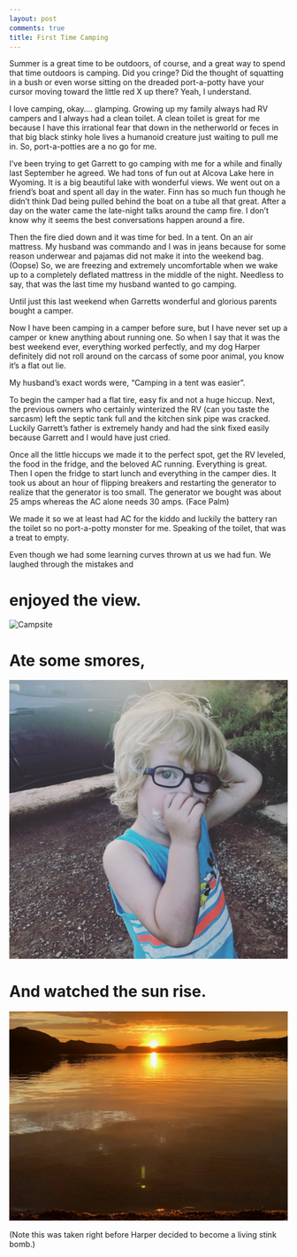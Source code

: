 ```yaml
---
layout: post
comments: true
title: First Time Camping
---
```


<p>Summer is a great time to be outdoors, of course, and a great way to spend that time outdoors is camping. Did you cringe? Did the thought of squatting in a bush or even worse sitting on the dreaded port-a-potty have your cursor moving toward the little red X up there? Yeah, I understand.</p>

<p>I love camping, okay…. glamping. Growing up my family always had RV campers and I always had a clean toilet. A clean toilet is great for me because I have this irrational fear that down in the netherworld or feces in that big black stinky hole lives a humanoid creature just waiting to pull me in. So, port-a-potties are a no go for me.</p> 

<p>I’ve been trying to get Garrett to go camping with me for a while and finally last September he agreed. We had tons of fun out at Alcova Lake here in Wyoming. It is a big beautiful lake with wonderful views. We went out on a friend’s boat and spent all day in the water. Finn has so much fun though he didn’t think Dad being pulled behind the boat on a tube all that great. After a day on the water came the late-night talks around the camp fire. I don’t know why it seems the best conversations happen around a fire.</p>

<p>Then the fire died down and it was time for bed. In a tent. On an air mattress. My husband was commando and I was in jeans because for some reason underwear and pajamas did not make it into the weekend bag. (Oopse) So, we are freezing and extremely uncomfortable when we wake up to a completely deflated mattress in the middle of the night. Needless to say, that was the last time my husband wanted to go camping.</p> 

<p>Until just this last weekend when Garretts wonderful and glorious parents bought a camper.</p>
	
<p>Now I have been camping in a camper before sure, but I have never set up a camper or knew anything about running one. So when I say that it was the best weekend ever, everything worked perfectly, and my dog Harper definitely did not roll around on the carcass of some poor animal, you know it’s a flat out lie.</p>

<p>My husband’s exact words were, “Camping in a tent was easier”.</p>

<p>To begin the camper had a flat tire, easy fix and not a huge hiccup. Next, the previous owners who certainly winterized the RV (can you taste the sarcasm) left the septic tank full and the kitchen sink pipe was cracked. Luckily Garrett’s father is extremely handy and had the sink fixed easily because Garrett and I would have just cried.</p>

<p>Once all the little hiccups we made it to the perfect spot, get the RV leveled, the food in the fridge, and the beloved AC running. Everything is great. Then I open the fridge to start lunch and everything in the camper dies. It took us about an hour of flipping breakers and restarting the generator to realize that the generator is too small. The generator we bought was about 25 amps whereas the AC alone needs 30 amps. (Face Palm)</p>

<p>We made it so we at least had AC for the kiddo and luckily the battery ran the toilet so no port-a-potty monster for me. Speaking of the toilet, that was a treat to empty.</p>

<p>Even though we had some learning curves thrown at us we had fun. We laughed through the mistakes and</p>

<h1>enjoyed the view.</h1>

![Campsite](/images/Camping/spot.jpeg)


<h1>Ate some smores,</h1>

![Finn](/images/Camping/Finn.JPG)


<h1>And watched the sun rise.</h1>

![Camping area](/images/Camping/Sunrise.jpeg)




<p>(Note this was taken right before Harper decided to become a living stink bomb.)</p>